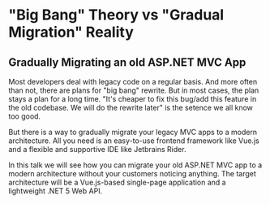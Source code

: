 # "Big Bang" Theory vs "Gradual Migration" Reality
## Gradually Migrating an old ASP.NET MVC App

Most developers deal with legacy code on a regular basis. And more often than not, 
there are plans for "big bang" rewrite. But in most cases, the plan stays a plan for a long time. 
"It's cheaper to fix this bug/add this feature in the old codebase. We will do the rewrite later" is the setence we all know too good.

But there is a way to gradually migrate your legacy MVC apps to a modern architecture. 
All you need is an easy-to-use frontend framework like Vue.js and a flexible and supportive IDE like Jetbrains Rider.

In this talk we will see how you can migrate your old ASP.NET MVC app to a modern architecture without your customers noticing anything. 
The target architecture will be a Vue.js-based single-page application and a lightweight .NET 5 Web API.